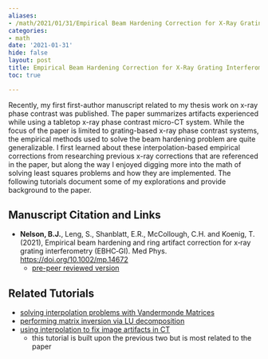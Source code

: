 ```yaml
---
aliases:
- /math/2021/01/31/Empirical Beam Hardening Correction for X-Ray Grating Interferometry
categories:
- math
date: '2021-01-31'
hide: false
layout: post
title: Empirical Beam Hardening Correction for X-Ray Grating Interferometry (EBHC-GI)
toc: true

---
```


Recently, my first first-author manuscript related to my thesis work on x-ray phase contrast was published. The paper summarizes artifacts experienced while using a tabletop x-ray phase contrast micro-CT system. While the focus of the paper is limited to grating-based x-ray phase contrast systems, the empirical methods used to solve the beam hardening problem are quite generalizable. I first learned about these interpolation-based empirical corrections from researching previous x-ray corrections that are referenced in the paper, but along the way I enjoyed digging more into the math of solving least squares problems and how they are implemented. The following tutorials document some of my explorations and provide background to the paper.

## Manuscript Citation and Links

- **Nelson, B.J.**, Leng, S., Shanblatt, E.R., McCollough, C.H. and Koenig, T. (2021), Empirical beam hardening and ring artifact correction for x‐ray grating interferometry (EBHC‐GI). Med Phys. <https://doi.org/10.1002/mp.14672>
  - [pre-peer reviewed version](../assets/EBHC-GI.pdf)

## Related Tutorials

- [solving interpolation problems with Vandermonde Matrices](https://brandon-j-nelson.com/machine%20learning/2021/01/29/Vandermonde-Matrices-in-Beam-Hardening-Corrections.html)
- [performing matrix inversion via LU decomposition](https://brandon-j-nelson.com/machine%20learning/2021/01/28/LU-Solving.html)
- [using interpolation to fix image artifacts in CT](https://brandon-j-nelson.com/machine%20learning/2021/01/29/Vandermonde-Matrices-in-Beam-Hardening-Corrections.html)
  - this tutorial is built upon the previous two but is most related to the paper
